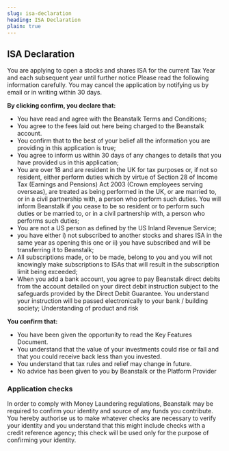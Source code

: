 ```yaml
---
slug: isa-declaration
heading: ISA Declaration
plain: true
---
```



## ISA Declaration

You are applying to open a stocks and shares ISA for the current Tax Year and each subsequent year until further notice Please read the following information carefully. You may cancel the application by notifying us by email or in writing within 30 days.

**By clicking confirm, you declare that:**

* You have read and agree with the Beanstalk Terms and Conditions;
* You agree to the fees laid out here being charged to the Beanstalk account.
* You confirm that to the best of your belief all the information you are providing in this application is true;
* You agree to inform us within 30 days of any changes to details that you have provided us in this application;
* You are over 18 and are resident in the UK for tax purposes or, if not so resident, either perform duties which by virtue of Section 28 of Income Tax (Earnings and Pensions) Act 2003 (Crown employees serving overseas), are treated as being performed in the UK, or are married to, or in a civil partnership with, a person who perform such duties. You will inform Beanstalk if you cease to be so resident or to perform such duties or be married to, or in a civil partnership with, a person who performs such duties;
* You are not a US person as defined by the US Inland Revenue Service;
* you have either i) not subscribed to another stocks and shares ISA in the same year as opening this one or ii) you have subscribed and will be transferring it to Beanstalk;
* All subscriptions made, or to be made, belong to you and you will not knowingly make subscriptions to ISAs that will result in the subscription limit being exceeded; 
* When you add a bank account, you agree to pay Beanstalk direct debits from the account detailed on your direct debit instruction subject to the safeguards provided by the Direct Debit Guarantee. You understand your instruction will be passed electronically to your bank / building society;
Understanding of product and risk

**You confirm that:**
* You have been given the opportunity to read the Key Features Document.
* You understand that the value of your investments could rise or fall and that you could receive back less than you invested.
* You understand that tax rules and relief may change in future.
* No advice has been given to you by Beanstalk or the Platform Provider

### Application checks

In order to comply with Money Laundering regulations, Beanstalk may be required to confirm your identity and source of any funds you contribute. 
You hereby authorise us to make whatever checks are necessary to verify your identity and you understand that this might include checks with a credit reference agency; this check will be used only for the purpose of confirming your identity. 